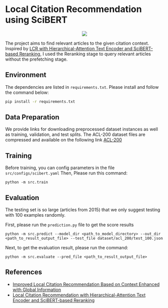 # Local Citation Recommendation using SciBERT

<p align="center">
    <image src="images/scibert.png">
</p>

The project aims to find relevant articles to the given citation context. Inspired by [LCR with Hierarchical-Attention Text Encoder and SciBERT-based Reranking](https://arxiv.org/pdf/2112.01206), I used the Reranking stage to query relevant articles without the prefetching stage.


## Environment
The dependencies are listed in `requirements.txt`. Please install and follow the command below:

```bash
pip install -r requirements.txt
```

## Data Preparation
We provide links for downloading preprocessed dataset instances as well as training, validation, and test splits. The ACL-200 dataset files are compressed and available on the following link [ACL-200](https://drive.google.com/file/d/1i-0cmwTM7rBL937PoPBK3mFLvGBusJLS/view?usp=sharing)


## Training
Before training, you can config parameters in the file `src/configs/scibert.yaml`
Then, Please run this command:

```shell
python -m src.train
```

## Evaluation
The testing set is so large (articles from 2015) that we only suggest testing with 100 examples randomly.

First, please run the `prediction.py` file to get the score results 
```shell
python -m src.predict --model_dir <path_to_model_directory> --out_dir <path_to_result_output_file> --test_file dataset/acl_200/test_100.json
```

Next, to get the evaluation result, please run the command:
```shell
python -m src.evaluate --pred_file <path_to_result_output_file>
```

## References
+ [Improved Local Citation Recommendation Based on Context Enhanced with Global Information](https://github.com/zoranmedic/DualLCR)
+ [Local Citation Recommendation with Hierarchical-Attention Text Encoder and SciBERT-based Reranking](https://github.com/nianlonggu/Local-Citation-Recommendation)